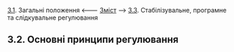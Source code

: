 [3.1](3_1.md). Загальні положення <--- [Зміст](README.md) --> [3.3](3_3.md). Стабілізувальне, програмне та слідкувальне регулювання

## 3.2. Основні принципи регулювання